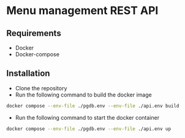 # Menu management REST API

## Requirements
- Docker
- Docker-compose

## Installation
- Clone the repository
- Run the following command to build the docker image

```sh
docker compose --env-file ./pgdb.env --env-file ./api.env build
```

- Run the following command to start the docker container

```sh
docker compose --env-file ./pgdb.env --env-file ./api.env up
```
